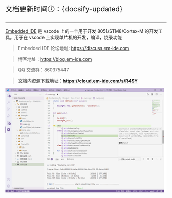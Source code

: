 
<p style="font-size: 22px;">文档更新时间🕔：{docsify-updated}</p>

***

[Embedded IDE](https://marketplace.visualstudio.com/items?itemName=CL.eide) 是 vscode 上的一个用于开发 8051/STM8/Cortex-M 的开发工具。用于在 vscode 上实现单片机的开发，编译，烧录功能

> Embedded IDE 论坛地址: https://discuss.em-ide.com

> 博客地址：https://blog.em-ide.com

> QQ 交流群：860375447

> **文档内资源下载地址：https://cloud.em-ide.com/s/R4SY**

![preview](./preview.png)
